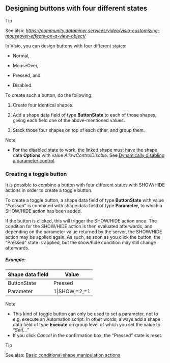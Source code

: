 ## Designing buttons with four different states

> [!TIP]
> See also:
> *<https://community.dataminer.services/video/visio-customizing-mouseover-effects-on-a-view-object/>* 

In Visio, you can design buttons with four different states:

- Normal,

- MouseOver,

- Pressed, and

- Disabled.

To create such a button, do the following:

1. Create four identical shapes.

2. Add a shape data field of type **ButtonState** to each of those shapes, giving each field one of the above-mentioned values.

3. Stack those four shapes on top of each other, and group them.

> [!NOTE]
> -  For the disabled state to work, the linked shape must have the shape data **Options** with value *AllowControlDisable*. See [Dynamically disabling a parameter control](Turning_a_shape_into_a_parameter_control.md#dynamically-disabling-a-parameter-control).

### Creating a toggle button

It is possible to combine a button with four different states with SHOW/HIDE actions in order to create a toggle button.

To create a toggle button, a shape data field of type **ButtonState** with value “*Pressed*” is combined with shape data field of type **Parameter**, to which a SHOW/HIDE action has been added.

If the button is clicked, this will trigger the SHOW/HIDE action once. The condition for the SHOW/HIDE action is then evaluated afterwards, and depending on the parameter value returned by the server, the SHOW/HIDE action may be applied again. As such, as soon as you click the button, the "Pressed" state is applied, but the show/hide condition may still change afterwards.

##### Example:

| Shape data field | Value         |
|------------------|---------------|
| ButtonState      | Pressed       |
| Parameter        | 1\|SHOW;=2;=1 |

> [!NOTE]
> -  This kind of toggle button can only be used to set a parameter, not to e.g. execute an Automation script. In other words, always add a shape data field of type **Execute** on group level of which you set the value to “*Set\|…*”
> -  If you click *Cancel* in the confirmation box, the “Pressed” state is reset.

> [!TIP]
> See also:
> [Basic conditional shape manipulation actions](Basic_conditional_shape_manipulation_actions.md)
